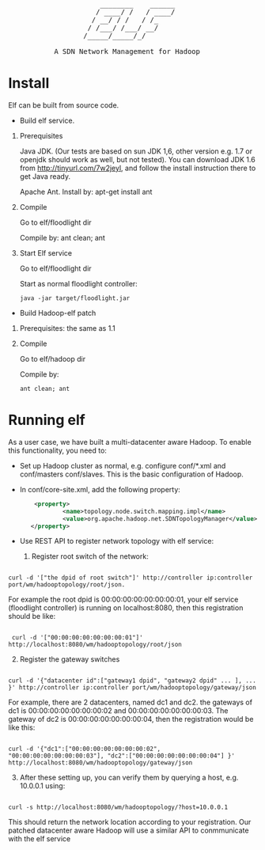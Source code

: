  
<pre>
                      ________    ______
                     / ____/ /   / ____/
                    / __/ / /   / /_    
                   / /___/ /___/ __/    
                  /_____/_____/_/   
                  
           A SDN Network Management for Hadoop
</pre>                    


   Install
===============

Elf can be built from source code. 

* Build elf service.
 
 1. Prerequisites
    
    Java JDK. (Our tests are based on sun JDK 1,6, other version e.g. 1.7 or openjdk should work as well, but not tested). You can download JDK 1.6 from http://tinyurl.com/7w2jeyl, and follow the install instruction there to get Java ready.
    
    Apache Ant. Install by: apt-get install ant

 2. Compile
 
    Go to elf/floodlight dir
 
    Compile by: ant clean; ant

 3. Start Elf service
 
    Go to elf/floodlight dir

    Start as normal floodlight controller: 
    
        java -jar target/floodlight.jar
        
* Build Hadoop-elf patch
 
 1. Prerequisites: the same as 1.1

 2. Compile
 
    Go to elf/hadoop dir

    Compile by:
        
        ant clean; ant
        

  Running elf
===============

As a user case, we have built a multi-datacenter aware Hadoop.
To enable this functionality, you need to:
* Set up Hadoop cluster as normal, e.g. configure conf/*.xml and conf/masters conf/slaves. This is the basic configuration of Hadoop.
* In conf/core-site.xml, add the following property:
 
  ```xml
      <property>
              <name>topology.node.switch.mapping.impl</name>
              <value>org.apache.hadoop.net.SDNTopologyManager</value>
     </property>
  ```
* Use REST API to register network topology with elf service:
    1. Register root switch of the network: 
<pre><code>
curl -d '["the dpid of root switch"]' http://controller ip:controller port/wm/hadooptopology/root/json.
</code></pre>

For example the root dpid is 00:00:00:00:00:00:00:01, your elf service (floodlight controller) is running on localhost:8080, then this registration should be like:
<pre><code>
 curl -d '["00:00:00:00:00:00:00:01"]' http://localhost:8080/wm/hadooptopology/root/json
</code></pre> 

   2. Register the gateway switches
<pre><code>
curl -d '{"datacenter id":["gateway1 dpid", "gateway2 dpid" ... ], ... }' http://controller ip:controller port/wm/hadooptopology/gateway/json
</code></pre> 
For example, there are 2 datacenters, named dc1 and dc2. the gateways of dc1 is 00:00:00:00:00:00:00:02 and 00:00:00:00:00:00:00:03. The gateway of dc2 is 00:00:00:00:00:00:00:04, then the registration would be like this:
<pre><code>
curl -d '{"dc1":["00:00:00:00:00:00:00:02", "00:00:00:00:00:00:00:03"], "dc2":["00:00:00:00:00:00:00:04"] }' http://localhost:8080/wm/hadooptopology/gateway/json
</code></pre>
   3. After these setting up, you can verify them by querying a host, e.g. 10.0.0.1 using: 
<pre><code>
curl -s http://localhost:8080/wm/hadooptopology/?host=10.0.0.1
</code></pre> 
This should return the network location according to your registration. Our patched datacenter aware Hadoop will use a similar API to conmmunicate with the elf service
    
